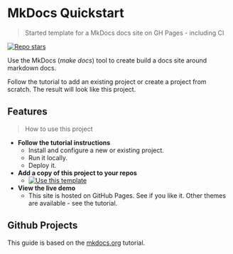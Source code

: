 # MkDocs Quickstart
>  Started template for a MkDocs docs site on GH Pages - including CI 

[![Repo stars](https://img.shields.io/github/stars/MichaelCurrin/mkdocs-quickstart?style=social)](https://github.com/MichaelCurrin/mkdocs-quickstart)

Use the MkDocs (_make docs_) tool to create build a docs site around markdown docs.

Follow the tutorial to add an existing project or create a project from scratch. The result will look like this project.


## Features
> How to use this project

- **Follow the tutorial instructions**
    - Install and configure a new or existing project.
    - Run it locally.
    - Deploy it.
- **Add a copy of this project to your repos**
    - [![Use this template](https://img.shields.io/badge/Use_this_template-2ea44f?logo=github)](https://github.com/MichaelCurrin/mkdocs-quickstart/generate)
- **View the live demo**
    - This site is hosted on GitHub Pages. See if you like it. Other themes are available - see the tutorial.


## Github Projects


This guide is based on the [mkdocs.org](https://www.mkdocs.org/) tutorial.
